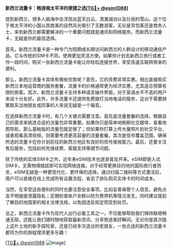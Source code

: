 **新西兰流量卡：畅游南太平洋的便捷之选[[TG💪+ @esim1088](https://t.me/s/esim1088)]**

提到新西兰，很多人脑海中会浮现出蓝天白云、清澈湖泊以及壮丽的雪山。这个位于南太平洋的小国以其绝美的自然风光吸引了无数游客。无论是背包客还是商务人士，来到新西兰都需要解决的一个重要问题就是通讯和网络服务。而新西兰流量卡，无疑是你的最佳选择。

首先，新西兰流量卡是一种专门为短期或长期访问新西兰的人群设计的移动通信产品。它与传统的SIM卡不同，使用更加灵活方便。如果你计划去新西兰旅行或者工作一段时间，购买一张新西兰流量卡能让你轻松连接世界，享受高速互联网带来的便利。

那么，新西兰流量卡具体有哪些优势呢？首先，它的资费非常实惠。相比直接购买新西兰本地运营商的服务套餐，流量卡的价格通常更为经济实惠，尤其适合预算有限的旅客。其次，新西兰流量卡支持多种语言操作界面，对于英语水平不高的用户来说十分友好。此外，许多流量卡还提供免费拨打当地电话的服务，这对于需要频繁联系当地朋友或同事的人来说无疑是一个福音。

在选择新西兰流量卡时，有几个关键点需要注意。首先是流量套餐的选择。根据自己的需求来挑选合适的流量包非常重要。如果你只是简单地刷刷社交媒体，查看地图导航，那么基础版的流量包就足够了；但如果你打算上传大量照片到社交平台，或者观看高清视频，则需要考虑更高容量的流量套餐。其次是信号覆盖范围，确保所选的流量卡在你计划前往的新西兰地区有良好的信号接收能力。最后，还要关注售后服务，包括如何充值续费、客服支持等细节问题。

除了传统的实体SIM卡之外，近年来eSIM技术也逐渐普及开来。eSIM即嵌入式SIM卡，无需物理插拔即可实现网络连接。对于经常更换目的地的国际旅行者而言，eSIM无疑是一种更现代化、更环保的选择。通过扫描二维码等方式激活后，用户可以直接在线上完成所有设置流程，省去了排队购买实体卡的时间成本。

当然，在享受这些便利的同时也要注意安全事项。比如妥善保管个人信息，避免点击不明链接泄露隐私；定期检查账户余额以防欠费停机等情况发生。同时建议提前了解目的地国家的相关法律法规，以免因违反规定而受到处罚。

总之，新西兰流量卡作为现代人出行必备工具之一，不仅能够帮助我们保持联络畅通无阻，还能让我们随时随地获取最新资讯、分享旅途美好瞬间。无论你是首次踏上这片土地的新手探险家，还是已经多次造访的老朋友，一张合适的新西兰流量卡都将为你的旅程增添更多乐趣！

[[TG💪+ @esim1088](https://t.me/s/esim1088) ![Image](https://i.postimg.cc/4NQfJmqS/Snipaste-2025-05-13-00-14-12.png)]